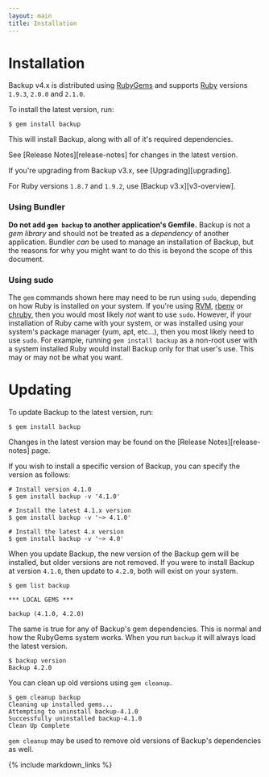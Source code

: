 ```yaml
---
layout: main
title: Installation
---
```


Installation
============

Backup v4.x is distributed using [RubyGems](https://rubygems.org) and supports [Ruby](https://www.ruby-lang.org)
versions `1.9.3`, `2.0.0` and `2.1.0`.

To install the latest version, run:

    $ gem install backup

This will install Backup, along with all of it's required dependencies.

See [Release Notes][release-notes] for changes in the latest version.

If you're upgrading from Backup v3.x, see [Upgrading][upgrading].

For Ruby versions `1.8.7` and `1.9.2`, use [Backup v3.x][v3-overview].

### Using Bundler

**Do not add `gem backup` to another application's Gemfile.** Backup is not a _gem library_ and should not be treated as a
_dependency_ of another application. Bundler _can_ be used to manage an installation of Backup, but the reasons for why
you might want to do this is beyond the scope of this document.

### Using sudo

The `gem` commands shown here may need to be run using `sudo`, depending on how Ruby is installed on your system. If
you're using [RVM][], [rbenv][] or [chruby][], then you would most likely _not_ want to use `sudo`. However, if your
installation of Ruby came with your system, or was installed using your system's package manager (yum, apt, etc...),
then you most likely need to use `sudo`. For example, running `gem install backup` as a non-root user with a system
installed Ruby would install Backup only for that user's use. This may or may not be what you want.

Updating
========

To update Backup to the latest version, run:

    $ gem install backup

Changes in the latest version may be found on the [Release Notes][release-notes] page.

If you wish to install a specific version of Backup, you can specify the version as follows:

    # Install version 4.1.0
    $ gem install backup -v '4.1.0'

    # Install the latest 4.1.x version
    $ gem install backup -v '~> 4.1.0'

    # Install the latest 4.x version
    $ gem install backup -v '~> 4.0'

When you update Backup, the new version of the Backup gem will be installed, but older versions are not removed.
If you were to install Backup at version `4.1.0`, then update to `4.2.0`, both will exist on your system.

    $ gem list backup

    *** LOCAL GEMS ***

    backup (4.1.0, 4.2.0)

The same is true for any of Backup's gem dependencies. This is normal and how the RubyGems system works.
When you run `backup` it will always load the latest version.

    $ backup version
    Backup 4.2.0

You can clean up old versions using `gem cleanup`.

    $ gem cleanup backup
    Cleaning up installed gems...
    Attempting to uninstall backup-4.1.0
    Successfully uninstalled backup-4.1.0
    Clean Up Complete

`gem cleanup` may be used to remove old versions of Backup's dependencies as well.


[RVM]: https://rvm.io/
[rbenv]: https://github.com/sstephenson/rbenv/
[chruby]: https://github.com/postmodern/chruby

{% include markdown_links %}
